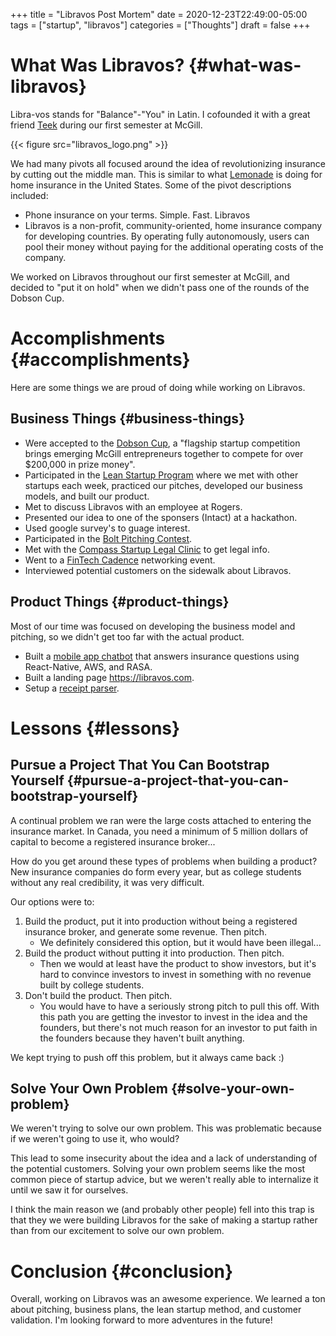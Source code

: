 +++
title = "Libravos Post Mortem"
date = 2020-12-23T22:49:00-05:00
tags = ["startup", "libravos"]
categories = ["Thoughts"]
draft = false
+++

# What Was Libravos? {#what-was-libravos}

Libra-vos stands for "Balance"-"You" in Latin. I cofounded it with a great friend [Teek](http://prateek.humane.com) during our first semester at McGill.

{{< figure src="libravos_logo.png" >}}

We had many pivots all focused around the idea of revolutionizing insurance by cutting out the middle man. This is similar to what [Lemonade](https://www.lemonade.com/) is doing for home insurance in the United States. Some of the pivot descriptions included:

-   Phone insurance on your terms. Simple. Fast. Libravos
-   Libravos is a non-profit, community-oriented, home insurance company for developing countries. By operating fully autonomously, users can pool their money without paying for the additional operating costs of the company.

We worked on Libravos throughout our first semester at McGill, and decided to "put it on hold" when we didn't pass one of the rounds of the Dobson Cup.


# Accomplishments {#accomplishments}

Here are some things we are proud of doing while working on Libravos.


## Business Things {#business-things}

-   Were accepted to the [Dobson Cup](https://www.mcgill.ca/dobson/entrepreneurship-programs/mcgill-dobson-cup), a "flagship startup competition brings emerging McGill entrepreneurs together to compete for over $200,000 in prize money".
-   Participated in the [Lean Startup Program](https://www.mcgill.ca/dobson/entrepreneurship-programs/mcgill-lean-startup-program) where we met with other startups each week, practiced our pitches, developed our business models, and built our product.
-   Met to discuss Libravos with an employee at Rogers.
-   Presented our idea to one of the sponsers (Intact) at a hackathon.
-   Used google survey's to guage interest.
-   Participated in the [Bolt Pitching Contest](https://www.boltbootcamps.com/).
-   Met with the [Compass Startup Legal Clinic](http://www.compassclinic.org/) to get legal info.
-   Went to a [FinTech Cadence](https://www.facebook.com/FintechCadence/) networking event.
-   Interviewed potential customers on the sidewalk about Libravos.


## Product Things {#product-things}

Most of our time was focused on developing the business model and pitching, so we didn't get too far with the actual product.

-   Built a [mobile app chatbot](https://devpost.com/software/libravos-mobile-app-with-chat-bot) that answers insurance questions using React-Native, AWS, and RASA.
-   Built a landing page <https://libravos.com>.
-   Setup a [receipt parser](https://github.com/Libravos/receipt-parser).


# Lessons {#lessons}


## Pursue a Project That You Can Bootstrap Yourself {#pursue-a-project-that-you-can-bootstrap-yourself}

A continual problem we ran were the large costs attached to entering the insurance market. In Canada, you need a minimum of 5 million dollars of capital to become a registered insurance broker...

How do you get around these types of problems when building a product? New insurance companies do form every year, but as college students without any real credibility, it was very difficult.

Our options were to:

1.  Build the product, put it into production without being a registered insurance broker, and generate some revenue. Then pitch.
    -   We definitely considered this option, but it would have been illegal...
2.  Build the product without putting it into production. Then pitch.
    -   Then we would at least have the product to show investors, but it's hard to convince investors to invest in something with no revenue built by college students.
3.  Don't build the product. Then pitch.
    -   You would have to have a seriously strong pitch to pull this off. With this path you are getting the investor to invest in the idea and the founders, but there's not much reason for an investor to put faith in the founders because they haven't built anything.

We kept trying to push off this problem, but it always came back :)


## Solve Your Own Problem {#solve-your-own-problem}

We weren't trying to solve our own problem. This was problematic because if we weren't going to use it, who would?

This lead to some insecurity about the idea and a lack of understanding of the potential customers. Solving your own problem seems like the most common piece of startup advice, but we weren't really able to internalize it until we saw it for ourselves.

I think the main reason we (and probably other people) fell into this trap is that they we were building Libravos for the sake of making a startup rather than from our excitement to solve our own problem.


# Conclusion {#conclusion}

Overall, working on Libravos was an awesome experience. We learned a ton about pitching, business plans, the lean startup method, and customer validation. I'm looking forward to more adventures in the future!
